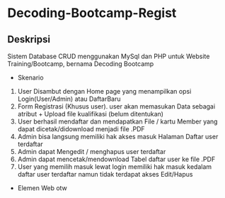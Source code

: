 # Decoding-Bootcamp-Regist
## Deskripsi 
Sistem Database CRUD menggunakan MySql dan PHP untuk Website Training/Bootcamp, bernama Decoding Bootcamp
- Skenario 
 1. User Disambut dengan Home page yang menampilkan opsi Login(User/Admin) atau DaftarBaru
 2. Form Registrasi (Khusus user). user akan memasukan Data sebagai atribut + Upload file kualifikasi (belum ditentukan)
 3. User berhasil mendaftar dan mendapatkan File / kartu Member yang dapat dicetak/didownload menjadi file .PDF
 4. Admin bisa langsung memiliki hak akses masuk Halaman Daftar user terdaftar
 5. Admin dapat Mengedit / menghapus user terdaftar
 6. Admin dapat mencetak/mendownload Tabel daftar user ke file .PDF
 7. User yang memilih masuk lewat login memiliki hak masuk kedalam daftar user terdaftar namun tidak terdapat akses Edit/Hapus

- Elemen Web
  otw
 
 
